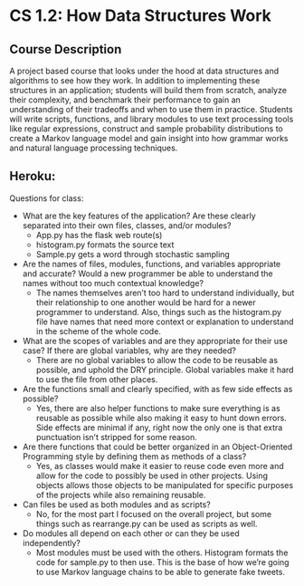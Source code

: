 # CS 1.2: How Data Structures Work

## Course Description

A project based course that looks under the hood at data structures and algorithms to see how they work. In addition to implementing these structures in an application; students will build them from scratch, analyze their complexity, and benchmark their performance to gain an understanding of their tradeoffs and when to use them in practice. Students will write scripts, functions, and library modules to use text processing tools like regular expressions, construct and sample probability distributions to create a Markov language model and gain insight into how grammar works and natural language processing techniques.

## Heroku: 


Questions for class:
* What are the key features of the application? Are these clearly separated into their own files, classes, and/or modules?
    * App.py has the flask web route(s)
    * histogram.py formats the source text
    * Sample.py gets a word through stochastic sampling
* Are the names of files, modules, functions, and variables appropriate and accurate? Would a new programmer be able to understand the names without too much contextual knowledge?
    * The names themselves aren’t too hard to understand individually, but their relationship to one another would be hard for a newer programmer to understand. Also, things such as the histogram.py file have names that need more context or explanation to understand in the scheme of the whole code.
* What are the scopes of variables and are they appropriate for their use case? If there are global variables, why are they needed?
    * There are no global variables to allow the code to be reusable as possible, and uphold the DRY principle. Global variables make it hard to use the file from other places. 
* Are the functions small and clearly specified, with as few side effects as possible?
    * Yes, there are also helper functions to make sure everything is as reusable as possible while also making it easy to hunt down errors. Side effects are minimal if any, right now the only one is that extra punctuation isn’t stripped for some reason.
* Are there functions that could be better organized in an Object-Oriented Programming style by defining them as methods of a class?
    * Yes, as classes would make it easier to reuse code even more and allow for the code to possibly be used in other projects. Using objects allows those objects to be manipulated for specific purposes of the projects while also remaining reusable.
* Can files be used as both modules and as scripts?
    * No, for the most part I focused on the overall project, but some things such as rearrange.py can be used as scripts as well.
* Do modules all depend on each other or can they be used independently?
    * Most modules must be used with the others. Histogram formats the code for sample.py to then use. This is the base of how we’re going to use Markov language chains to be able to generate fake tweets.
